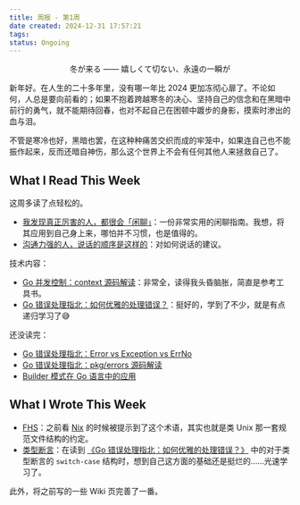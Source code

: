 ```yaml
---
title: 周报 - 第1周
date created: 2024-12-31 17:57:21
tags: 
status: Ongoing
---
```


<div align="center"><p>冬が来る —— 嬉しくて切ない、永遠の一瞬が</p></div>

新年好。在人生的二十多年里，没有哪一年比 2024 更加冻彻心扉了。不论如何，人总是要向前看的；如果不抱着跨越寒冬的决心、坚持自己的信念和在黑暗中前行的勇气，就不能期待回春，也对不起自己在困顿中踱步的身影，摸索时渗出的血与泪。

不管是寒冷也好，黑暗也罢，在这种种痛苦交织而成的牢笼中，如果连自己也不能振作起来，反而还暗自神伤，那么这个世界上不会有任何其他人来拯救自己了。

## What I Read This Week

这周多读了点轻松的。

- [我发现真正厉害的人，都很会「闲聊」](../Readings/我发现真正厉害的人，都很会「闲聊」.md)：一份非常实用的闲聊指南。我想，将其应用到自己身上来，哪怕并不习惯，也是值得的。
- [沟通力强的人，说话的顺序是这样的](../Readings/沟通力强的人，说话的顺序是这样的.md)：对如何说话的建议。

技术内容：

- [Go 并发控制：context 源码解读](../Readings/Go%20并发控制：context%20源码解读.md)：非常全，读得我头昏脑胀，简直是参考工具书。
- [Go 错误处理指北：如何优雅的处理错误？](../Readings/Go%20错误处理指北：如何优雅的处理错误？.md)：挺好的，学到了不少，就是有点递归学习了😅

还没读完：

- [Go 错误处理指北：Error vs Exception vs ErrNo](../Readings/Go%20错误处理指北：Error%20vs%20Exception%20vs%20ErrNo.md)
- [Go 错误处理指北：pkg/errors 源码解读](../Readings/Go%20错误处理指北：pkg／errors%20源码解读.md)
- [Builder 模式在 Go 语言中的应用](../Readings/Builder%20模式在%20Go%20语言中的应用.md)

## What I Wrote This Week

- [FHS](../Wiki/FHS.md)：之前看 [Nix](../Readings/所以...%20Nix%20到底是什么？.md#^FHS) 的时候被提示到了这个术语，其实也就是类 Unix 那一套规范文件结构的约定。
- [类型断言](../Wiki/类型断言.md)：在读到 [《Go 错误处理指北：如何优雅的处理错误？》](../Readings/Go%20错误处理指北：如何优雅的处理错误？.md) 中的对于类型断言的 `switch-case` 结构时，想到自己这方面的基础还是挺烂的……光速学习了。

此外，将之前写的一些 Wiki 页完善了一番。
